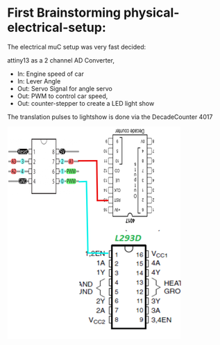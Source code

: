 # First Brainstorming physical-electrical-setup:

The electrical muC setup was very fast decided:

attiny13 as a 2 channel AD Converter, 

+ In: Engine speed of car
+ In: Lever Angle
+ Out: Servo Signal for angle servo
+ Out: PWM to control car speed,
+ Out: counter-stepper to create a LED light show 

The translation pulses to lightshow is done via the DecadeCounter 4017

![And this was the idea (quit close!)](electrical_hardware_setup_1.png)